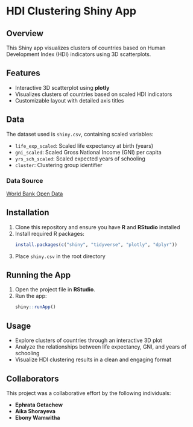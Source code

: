 # HDI Clustering Shiny App

## Overview
This Shiny app visualizes clusters of countries based on Human Development Index (HDI) indicators using 3D scatterplots. 

## Features
- Interactive 3D scatterplot using **plotly**
- Visualizes clusters of countries based on scaled HDI indicators
- Customizable layout with detailed axis titles

## Data
The dataset used is `shiny.csv`, containing scaled variables:
- `life_exp_scaled`: Scaled life expectancy at birth (years)
- `gni_scaled`: Scaled Gross National Income (GNI) per capita
- `yrs_sch_scaled`: Scaled expected years of schooling
- `cluster`: Clustering group identifier

### Data Source
[World Bank Open Data](https://data.worldbank.org)

## Installation
1. Clone this repository and ensure you have **R** and **RStudio** installed
2. Install required R packages:
   ```R
   install.packages(c("shiny", "tidyverse", "plotly", "dplyr"))
   ```
3. Place `shiny.csv` in the root directory

## Running the App
1. Open the project file in **RStudio**.
2. Run the app:
   ```R
   shiny::runApp()
   ```

## Usage
- Explore clusters of countries through an interactive 3D plot
- Analyze the relationships between life expectancy, GNI, and years of schooling
- Visualize HDI clustering results in a clean and engaging format

## Collaborators

This project was a collaborative effort by the following individuals:

- **Ephrata Getachew**
- **Aika Shorayeva**  
- **Ebony Wamwitha**
  
